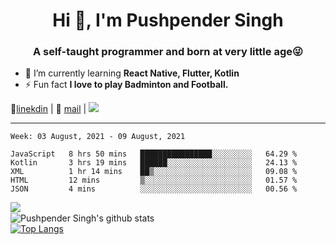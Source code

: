 <h1 align="center">Hi 👋, I'm Pushpender Singh</h1>
<h3 align="center">A self-taught programmer and born at very little age😜</h3>

- 🌱 I’m currently learning **React Native, Flutter, Kotlin**
- ⚡ Fun fact **I love to play Badminton and Football.**

👔[linekdin](https://www.linkedin.com/in/pushpender-singh-240061202/) | 📧 [mail](mailto:pushpendersingh694@gmail.com) | ![](https://komarev.com/ghpvc/?username=pushpender-singh-ap&color=blue)


---

<!--START_SECTION:waka-->
```text
Week: 03 August, 2021 - 09 August, 2021

JavaScript   8 hrs 50 mins   ████████████████░░░░░░░░░   64.29 % 
Kotlin       3 hrs 19 mins   ██████░░░░░░░░░░░░░░░░░░░   24.13 % 
XML          1 hr 14 mins    ██▒░░░░░░░░░░░░░░░░░░░░░░   09.08 % 
HTML         12 mins         ▒░░░░░░░░░░░░░░░░░░░░░░░░   01.57 % 
JSON         4 mins          ░░░░░░░░░░░░░░░░░░░░░░░░░   00.56 % 
```
<!--END_SECTION:waka-->

<img align="left" src="https://github-readme-streak-stats.herokuapp.com/?user=pushpender-singh-ap&theme=dark" /></br>
![Pushpender Singh's github stats](https://github-readme-stats.vercel.app/api?username=pushpender-singh-ap&show_icons=true&theme=radical&count_private=true)</br>
[![Top Langs](https://github-readme-stats.vercel.app/api/top-langs/?username=pushpender-singh-ap&theme=radical)](https://github.com/pushpender-singh-ap/github-readme-stats)
